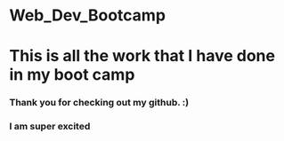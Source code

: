 # Web_Dev_Bootcamp
# This is all the work that I have done in my boot camp
### Thank you for checking out my github. :)
### I am super excited
